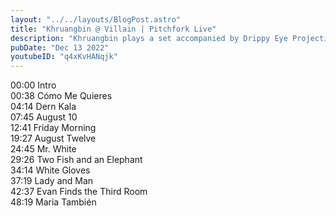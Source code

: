 ```yaml
---
layout: "../../layouts/BlogPost.astro"
title: "Khruangbin @ Villain | Pitchfork Live"
description: "Khruangbin plays a set accompanied by Drippy Eye Projections for Pitchfork Live."
pubDate: "Dec 13 2022"
youtubeID: "q4xKvHANqjk"
---
```


00:00 Intro  
00:38 Cómo Me Quieres  
04:14 Dern Kala  
07:45 August 10  
12:41 Friday Morning  
19:27 August Twelve  
24:45 Mr. White  
29:26 Two Fish and an Elephant  
34:14 White Gloves  
37:19 Lady and Man  
42:37 Evan Finds the Third Room  
48:19 Maria También